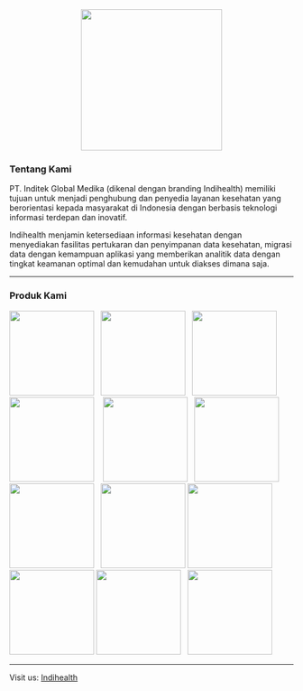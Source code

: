 <div align="center"><img src="https://indihealth.com/landing/new/logo-black.png" width="250px"></div>
<h3>Tentang Kami</h3>
<p>
PT. Inditek Global Medika (dikenal dengan branding Indihealth) memiliki tujuan untuk menjadi penghubung dan penyedia layanan kesehatan yang berorientasi kepada masyarakat di Indonesia dengan berbasis teknologi informasi terdepan dan inovatif.

Indihealth menjamin ketersediaan informasi kesehatan dengan menyediakan fasilitas pertukaran dan penyimpanan data kesehatan, migrasi data dengan kemampuan aplikasi yang memberikan analitik data dengan tingkat keamanan optimal dan kemudahan untuk diakses dimana saja. 
  </p>
<hr>
<h3>Produk Kami</h3>

<img src="https://indihealth.com/landing/produk/apotek.png" width="150px">&nbsp;&nbsp;&nbsp;<img src="https://indihealth.com/landing/produk/klinik.png" width="150px">&nbsp;&nbsp;&nbsp;<img src="https://indihealth.com/landing/produk/telecare.png" width="150px">&nbsp;&nbsp;&nbsp;<img src="https://indihealth.com/landing/produk/smart-hospital.png" width="150px">&nbsp;&nbsp;&nbsp;
<img src="https://indihealth.com/landing/produk/awan-kesehatan.png" width="150px">&nbsp;&nbsp;&nbsp;<img src="https://indihealth.com/landing/produk/monitoring.png" width="150px">&nbsp;&nbsp;&nbsp;
<img src="https://indihealth.com/landing/produk/indicare.png" width="150px">&nbsp;&nbsp;&nbsp;<img src="https://indihealth.com/landing/produk/hallomom.png" width="150px">
<img src="https://indihealth.com/landing/produk/posyandu.png" width="150px">&nbsp;&nbsp;&nbsp;<img src="https://indihealth.com/landing/produk/puskesmas.png" width="150px">
<img src="https://indihealth.com/landing/produk/simrs.png" width="150px">&nbsp;&nbsp;&nbsp;<img src="https://indihealth.com/landing/produk/xanesa.png" width="150px">

<hr>
Visit us: <a href="https://indihealth.com/">Indihealth</a>
